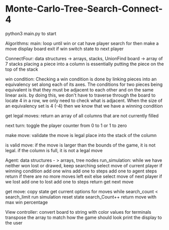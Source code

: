# Monte-Carlo-Tree-Search-Connect-4
python3 main.py to start

Algorithms:
main:
  loop until win or cat
    have player search for then make a move
    display board
    exit if win
    switch state to next player

ConnectFour:
  data structures -> arrays, stacks, UnionFind
  board -> array of 7 stacks
  placing a piece into a column is essentially putting the piece on the top of the stack

  win condition:
    Checking a win condition is done by linking pieces into an equivalency set along each of its axes.
    The conditions for two pieces being equivalent is that they must be adjacent to each other and on the same linear axis.
    by doing this, we don't have to traverse through the board to locate 4 in a row, we only need to check what is adjacent.
    When the size of an equivalency set is 4 (-4) then we know that we have a winning condition

  get legal moves:
    return an array of all columns that are not currently filled

  next turn:
    toggle the player counter from 0 to 1 or 1 to zero

  make move:
    validate the move is legal
    place into the stack of the column

  is valid move:
    if the move is larger than the bounds of the game, it is not legal.
    if the column is full, it is not a legal move

Agent:
  data structures - > arrays, tree nodes
  run_simulation:
    while we have neither won lost or drawed, keep searching
      select move of current player
      if winning condition
        add one wins
        add one to steps
        add one to agent steps
        return
      if there are no more moves left
        exit
      else
        select move of next player
        if we lost
          add one to lost
          add one to steps
          return
      get next move

  get move:
    copy state
    get current options for moves
    while search_count < search_limit
      run simulation
      reset state
      search_Count++
    return move with max win percentage

View controller:
  convert board to string with color values for terminals
  transpose the array to match how the game should look
  print the display to the user
